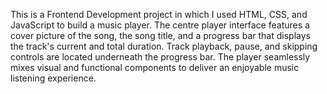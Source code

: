 This is a Frontend Development project in which I used HTML, CSS, and JavaScript to build a music player. The centre player interface features a cover picture of the song, the song title, and a progress bar that displays the track's current and total duration. Track playback, pause, and skipping controls are located underneath the progress bar. The player seamlessly mixes visual and functional components to deliver an enjoyable music listening experience.
